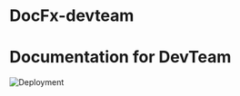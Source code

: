 # DocFx-devteam

# Documentation for DevTeam

![Deployment](https://github.com/Astianax/DocFx-devteam/workflows/Deployment/badge.svg?branch=master)
